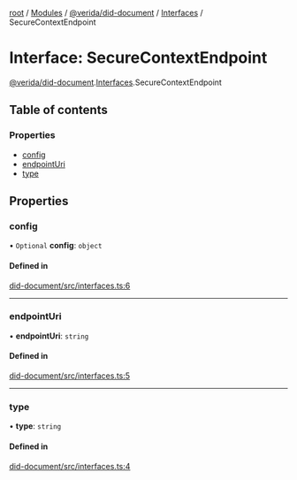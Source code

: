 [root](../README.md) / [Modules](../modules.md) / [@verida/did-document](../modules/verida_did_document.md) / [Interfaces](../modules/verida_did_document.Interfaces.md) / SecureContextEndpoint

# Interface: SecureContextEndpoint

[@verida/did-document](../modules/verida_did_document.md).[Interfaces](../modules/verida_did_document.Interfaces.md).SecureContextEndpoint

## Table of contents

### Properties

- [config](verida_did_document.Interfaces.SecureContextEndpoint.md#config)
- [endpointUri](verida_did_document.Interfaces.SecureContextEndpoint.md#endpointuri)
- [type](verida_did_document.Interfaces.SecureContextEndpoint.md#type)

## Properties

### config

• `Optional` **config**: `object`

#### Defined in

[did-document/src/interfaces.ts:6](https://github.com/verida/verida-js/blob/a39619b/packages/did-document/src/interfaces.ts#L6)

___

### endpointUri

• **endpointUri**: `string`

#### Defined in

[did-document/src/interfaces.ts:5](https://github.com/verida/verida-js/blob/a39619b/packages/did-document/src/interfaces.ts#L5)

___

### type

• **type**: `string`

#### Defined in

[did-document/src/interfaces.ts:4](https://github.com/verida/verida-js/blob/a39619b/packages/did-document/src/interfaces.ts#L4)

